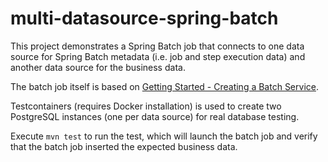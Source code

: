 # multi-datasource-spring-batch

This project demonstrates a Spring Batch job that connects to one data source for Spring Batch metadata (i.e. job and step execution data) and another data source for the business data.

The batch job itself is based on [Getting Started - Creating a Batch Service](https://spring.io/guides/gs/batch-processing/).

Testcontainers (requires Docker installation) is used to create two PostgreSQL instances (one per data source) for real database testing.

Execute `mvn test` to run the test, which will launch the batch job and verify that the batch job inserted the expected business data.
